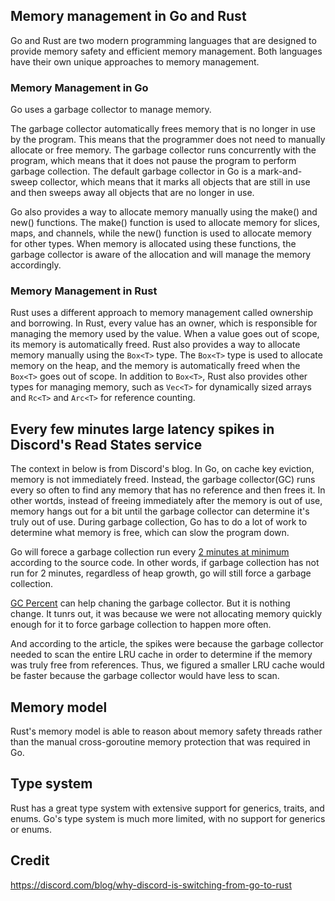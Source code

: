 ## Memory management in Go and Rust

Go and Rust are two modern programming languages that are designed to provide memory safety and efficient memory management. Both languages have their own unique approaches to memory management.

### Memory Management in Go

Go uses a garbage collector to manage memory. 

The garbage collector automatically frees memory that is no longer in use by the program. This means that the programmer does not need to manually allocate or free memory. The garbage collector runs concurrently with the program, which means that it does not pause the program to perform garbage collection. The default garbage collector in Go is a mark-and-sweep collector, which means that it marks all objects that are still in use and then sweeps away all objects that are no longer in use.

Go also provides a way to allocate memory manually using the make() and new() functions. The make() function is used to allocate memory for slices, maps, and channels, while the new() function is used to allocate memory for other types. When memory is allocated using these functions, the garbage collector is aware of the allocation and will manage the memory accordingly.

### Memory Management in Rust

Rust uses a different approach to memory management called ownership and borrowing. In Rust, every value has an owner, which is responsible for managing the memory used by the value. When a value goes out of scope, its memory is automatically freed.
Rust also provides a way to allocate memory manually using the `Box<T>` type. The `Box<T>` type is used to allocate memory on the heap, and the memory is automatically freed when the `Box<T>` goes out of scope.
In addition to `Box<T>`, Rust also provides other types for managing memory, such as `Vec<T>` for dynamically sized arrays and `Rc<T>` and `Arc<T>` for reference counting.

## Every few minutes large latency spikes in Discord's Read States service

The context in below is from Discord's blog. In Go, on cache key eviction, memory is not immediately freed. Instead, the garbage collector(GC) runs every so often to find any memory that has no reference and then frees it. In other wortds, instead of freeing immediately after the memory is out of use, memory hangs out for a bit until the garbage collector can determine it's truly out of use. During garbage collection, Go has to do a lot of work to determine what memory is free, which can slow the program down.

Go will forece a garbage collection run every [2 minutes at minimum](https://github.com/golang/go/blob/895b7c85addfffe19b66d8ca71c31799d6e55990/src/runtime/proc.go#L4481-L4486) according to the source code. In other words, if garbage collection has not run for 2 minutes, regardless of heap growth, go will still force a garbage collection.

[GC Percent](https://pkg.go.dev/runtime/debug#SetGCPercent) can help chaning the garbage collector. But it is nothing change. It tunrs out, it was because we were not allocating memory quickly enough for it to force garbage collection to happen more often.

And according to the article, the spikes were because the garbage collector needed to scan the entire LRU cache in order to determine if the memory was truly free from references. Thus, we figured a smaller LRU cache would be faster because the garbage collector would  have less to scan.

## Memory model

Rust's memory model is able to reason about memory safety threads rather than the manual cross-goroutine memory protection that was required in Go.

## Type system

Rust has a great type system with extensive support for generics, traits, and enums. Go's type system is much more limited, with no support for generics or enums.

## Credit
https://discord.com/blog/why-discord-is-switching-from-go-to-rust